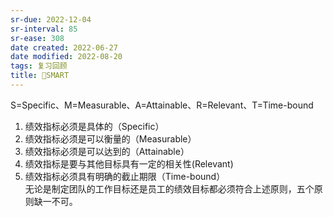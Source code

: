 ```yaml
---
sr-due: 2022-12-04
sr-interval: 85
sr-ease: 308
date created: 2022-06-27
date modified: 2022-08-20
tags: 复习回顾
title: 🔡SMART
---
```


S=Specific、M=Measurable、A=Attainable、R=Relevant、T=Time-bound

1. 绩效指标必须是具体的（Specific）
2. 绩效指标必须是可以衡量的（Measurable）
3. 绩效指标必须是可以达到的（Attainable）
4. 绩效指标是要与其他目标具有一定的相关性(Relevant)
5. 绩效指标必须具有明确的截止期限（Time-bound）  
无论是制定团队的工作目标还是员工的绩效目标都必须符合上述原则，五个原则缺一不可。

